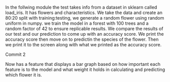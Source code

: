 In the follwing module the test takes info from a dataset in sklearn called load_iris. It has flowers and characteristics. We take the data and create an 80:20 split with training:testing, we generate a random flower using random uniform in numpy. we train the model in a forest with 100 trees and a random factor of 42 to ensure replicable results. We compare the results of our test and our prediction to come up with an accuracy score. We print the accuracy score then move on to predictin the species of the flower. Then we print it to the screen along with what we printed as the accuracy score.

Commit 2 

Now has a feature that displays a bar graph based on how important each feature is to the model and what weight it holds in calculating and predicting which flower it is.
